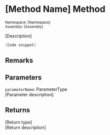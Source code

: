 # [Method Name] Method

<sub>Namespace: [Namespace]  
Assembly: [Assembly]</sub>

[Description]

```cs
[Code snippet]
```

## Remarks

## Parameters
`parameterName`: ParameterType  
[Parameter description]

## Returns
[Return type]  
[Return description]

